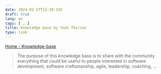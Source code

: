 ```yaml
---
date: 2024-02-27T12:39:14Z
draft: true
lang: en
tags: [ … ]
title: Knowledge base by Yoan Thirion
type: link
---
```


[Home - Knowledge-base](https://yoan-thirion.gitbook.io/knowledge-base/)

> The purpose of this knowledge base is to share with the community everything that could be useful to people interested in software development, software craftsmanship, agile, leadership, coaching, ...

